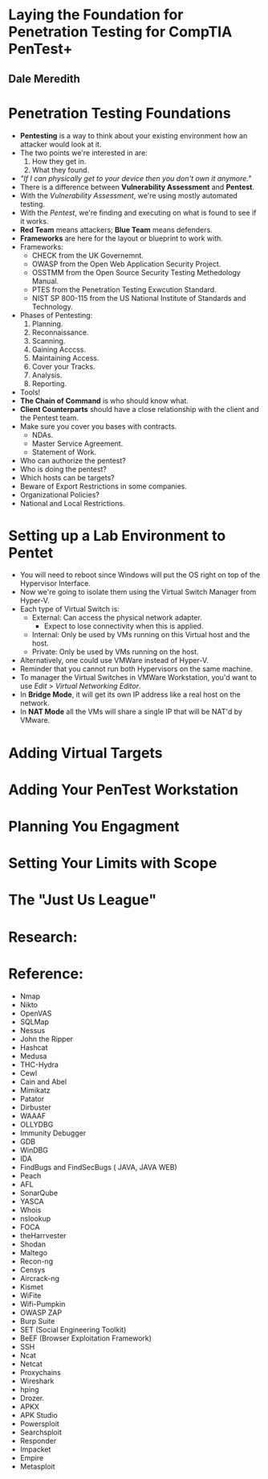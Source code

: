 # Laying the Foundation for Penetration Testing for CompTIA PenTest+
## Dale Meredith

# Penetration Testing Foundations
- **Pentesting** is a way to think about your existing environment how an attacker would look at it.
- The two points we're interested in are:
  1. How they get in.
  2. What they found.
- *"If I can physically get to your device then you don't own it anymore."*
- There is a difference between **Vulnerability Assessment** and **Pentest**.
- With the *Vulnerability Assessment*, we're using mostly automated testing.
- With the *Pentest*, we're finding and executing on what is found to see if it works.
- **Red Team** means attackers; **Blue Team** means defenders.
- **Frameworks** are here for the layout or blueprint to work with.
- Frameworks:
  * CHECK from the UK Governemnt.
  * OWASP from the Open Web Application Security Project.
  * OSSTMM from the Open Source Security Testing Methedology Manual.
  * PTES from the Penetration Testing Exwcution Standard.
  * NIST SP 800-115 from the US National Institute of Standards and Technology.
- Phases of Pentesting:
  1. Planning.
  2. Reconnaissance.
  3. Scanning.
  4. Gaining Acccss.
  5. Maintaining Access.
  6. Cover your Tracks.
  7. Analysis.
  8. Reporting.
- Tools!
- **The Chain of Command** is who should know what.
- **Client Counterparts** should have a close relationship with the client and the Pentest team.
- Make sure you cover you bases with contracts.
  * NDAs.
  * Master Service Agreement.
  * Statement of Work.
- Who can authorize the pentest?
- Who is doing the pentest?
- Which hosts can be targets?
- Beware of Export Restrictions in some companies.
- Organizational Policies?
- National and Local Restrictions.


# Setting up a Lab Environment to Pentet
- You will need to reboot since Windows will put the OS right on top of the Hypervisor Interface.
- Now we're going to isolate them using the Virtual Switch Manager from Hyper-V.
- Each type of Virtual Switch is:
  * External: Can access the physical network adapter.
    - Expect to lose connectivity when this is applied.
  * Internal: Only be used by VMs running on this Virtual host and the host.
  * Private: Only be used by VMs running on the host.
- Alternatively, one could use VMWare instead of Hyper-V.
- Reminder that you cannot run both Hypervisors on the same machine.
- To manager the Virtual Switches in VMWare Workstation, you'd want to use *Edit* > *Virtual Networking Editor*.
- In **Bridge Mode**, it will get its own IP address like a real host on the network.
- In **NAT Mode** all the VMs will share a single IP that will be NAT'd by VMware.


# Adding Virtual Targets

# Adding Your PenTest Workstation

# Planning You Engagment

# Setting Your Limits with Scope

# The "Just Us League"

# Research:

# Reference:
* Nmap
* Nikto
* OpenVAS
* SQLMap
* Nessus
* John the Ripper
* Hashcat
* Medusa
* THC-Hydra
* Cewl
* Cain and Abel
* Mimikatz
* Patator
* Dirbuster
* WAAAF
* OLLYDBG
* Immunity Debugger
* GDB
* WinDBG
* IDA
* FindBugs and FindSecBugs ( JAVA, JAVA WEB)
* Peach
* AFL
* SonarQube
* YASCA
* Whois
* nslookup
* FOCA
* theHarrvester
* Shodan
* Maltego
* Recon-ng
* Censys
* Aircrack-ng
* Kismet
* WiFite
* Wifi-Pumpkin
* OWASP ZAP
* Burp Suite
* SET (Social Engineering Toolkit)
* BeEF (Browser Exploitation Framework)
* SSH
* Ncat
* Netcat
* Proxychains
* Wireshark
* hping
* Drozer.
* APKX
* APK Studio
* Powersploit
* Searchsploit
* Responder
* Impacket
* Empire
* Metasploit
